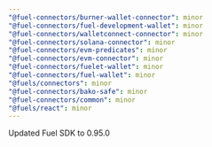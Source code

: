 ```yaml
---
"@fuel-connectors/burner-wallet-connector": minor
"@fuel-connectors/fuel-development-wallet": minor
"@fuel-connectors/walletconnect-connector": minor
"@fuel-connectors/solana-connector": minor
"@fuel-connectors/evm-predicates": minor
"@fuel-connectors/evm-connector": minor
"@fuel-connectors/fuelet-wallet": minor
"@fuel-connectors/fuel-wallet": minor
"@fuels/connectors": minor
"@fuel-connectors/bako-safe": minor
"@fuel-connectors/common": minor
"@fuels/react": minor
---
```


Updated Fuel SDK to 0.95.0
